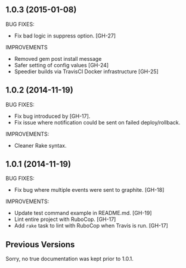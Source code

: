 ## 1.0.3 (2015-01-08)

BUG FIXES:

  - Fix bad logic in suppress option. [GH-27]

IMPROVEMENTS

 - Removed gem post install message
 - Safer setting of config values [GH-24]
 - Speedier builds via TravisCI Docker infrastructure [GH-25]

## 1.0.2 (2014-11-19)

BUG FIXES:

  - Fix bug introduced by [GH-17].
  - Fix issue where notification could be sent on failed deploy/rollback.

IMPROVEMENTS:

  - Cleaner Rake syntax.

## 1.0.1 (2014-11-19)

BUG FIXES:

  - Fix bug where multiple events were sent to graphite. [GH-18]

IMPROVEMENTS:

  - Update test command example in README.md. [GH-19]
  - Lint entire project with RuboCop. [GH-17]
  - Add `rake` task to lint with RuboCop when Travis is run. [GH-17]

## Previous Versions

Sorry, no true documentation was kept prior to 1.0.1.
